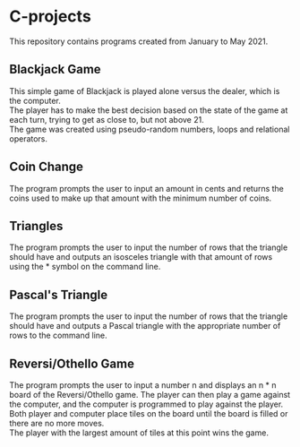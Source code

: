 # C-projects

This repository contains programs created from January to May 2021. 

## Blackjack Game

This simple game of Blackjack is played alone versus the dealer, which is the computer. \
The player has to make the best decision based on the state of the game at each turn, trying to get as close to, but not above 21. \
The game was created using pseudo-random numbers, loops and relational operators. 

## Coin Change

The program prompts the user to input an amount in cents and returns the coins used to make up that amount with the minimum number of coins. 

## Triangles

The program prompts the user to input the number of rows that the triangle should have and outputs an isosceles triangle with that amount of rows using the * symbol on the command line. 

## Pascal's Triangle

The program prompts the user to input the number of rows that the triangle should have and outputs a Pascal triangle with the appropriate number of rows to the command line.

## Reversi/Othello Game

The program prompts the user to input a number n and displays an n * n board of the Reversi/Othello game. The player can then play a game against the computer, and the computer is programmed to play against the player. Both player and computer place tiles on the board until the board is filled or there are no more moves. \
The player with the largest amount of tiles at this point wins the game.
